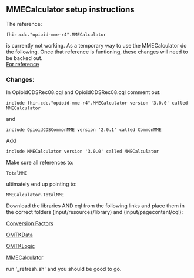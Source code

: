 ## MMECalculator setup instructions
The reference: 
    
    fhir.cdc."opioid-mme-r4".MMECalculator

is currently not working. As a temporary way to use the MMECalculator do the following. Once that reference is funtioning, these changes will need to be backed out.   
[For reference](https://build.fhir.org/ig/cqframework/opioid-mme-r4/index.html)

### Changes:
In OpioidCDSRec08.cql and OpioidCDSRec08.cql comment out:

    include fhir.cdc."opioid-mme-r4".MMECalculator version '3.0.0' called MMECalculator
and

    include OpioidCDSCommonMME version '2.0.1' called CommonMME

Add 

    include MMECalculator version '3.0.0' called MMECalculator
Make sure all references to:

    TotalMME

ultimately end up pointing to:

    MMECalculator.TotalMME


Download the libraries AND cql from the following links and place them in the correct folders
(input/resources/library) and (input/pagecontent/cql):

[Conversion Factors](https://fhir.org/guides/cdc/opioid-mme-r4/Library-ConversionFactors.html)

[OMTKData](https://fhir.org/guides/cdc/opioid-mme-r4/Library-OMTKData.html)

[OMTKLogic](https://fhir.org/guides/cdc/opioid-mme-r4/Library-OMTKLogic.html)

[MMECalculator](https://fhir.org/guides/cdc/opioid-mme-r4/Library-MMECalculator.html)

run '_refresh.sh' and you should be good to go.